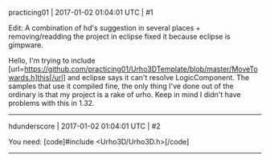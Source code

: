 practicing01 | 2017-01-02 01:04:01 UTC | #1

Edit: A combination of hd's suggestion in several places + removing/readding the project in eclipse fixed it because eclipse is gimpware.

Hello, I'm trying to include [url=https://github.com/practicing01/Urho3DTemplate/blob/master/MoveTowards.h]this[/url] and eclipse says it can't resolve LogicComponent.  The samples that use it compiled fine, the only thing I've done out of the ordinary is that my project is a rake of urho.  Keep in mind I didn't have problems with this in 1.32.

-------------------------

hdunderscore | 2017-01-02 01:04:01 UTC | #2

You need:
[code]#include <Urho3D/Urho3D.h>[/code]

-------------------------

